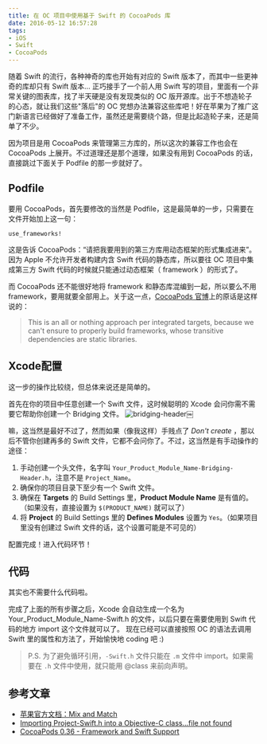 ```yaml
---
title: 在 OC 项目中使用基于 Swift 的 CocoaPods 库
date: 2016-05-12 16:57:28
tags:
- iOS
- Swift
- CocoaPods
---
```


随着 Swift 的流行，各种神奇的库也开始有对应的 Swift 版本了，而其中一些更神奇的库却只有 Swift 版本...
正巧接手了一个前人用 Swift 写的项目，里面有一个非常关键的图表库，找了半天硬是没有发现类似的 OC 版开源库。出于不想造轮子的心态，就让我们这些"落后"的 OC 党想办法兼容这些库吧！好在苹果为了推广这门新语言已经做好了准备工作，虽然还是需要绕个路，但是比起造轮子来，还是简单了不少。

<!-- more -->

因为项目是用 CocoaPods 来管理第三方库的，所以这次的兼容工作也会在 CocoaPods 上展开。不过道理还是那个道理，如果没有用到 CocoaPods 的话，直接跳过下面关于 Podfile 的那一步就好了。

## Podfile
要用 CocoaPods，首先要修改的当然是 Podfile，这是最简单的一步，只需要在文件开始加上这一句：

```
use_frameworks!
```

这是告诉 CocoaPods：“请把我要用到的第三方库用动态框架的形式集成进来”。
因为 Apple 不允许开发者构建内含 Swift 代码的静态库，所以要往 OC 项目中集成第三方 Swift 代码的时候就只能通过动态框架（ framework ）的形式了。

而 CocoaPods 还不能很好地将 framework 和静态库混编到一起，所以要么不用 framework，要用就要全部用上。关于这一点，[CocoaPods 官博](https://blog.cocoapods.org/CocoaPods-0.36/)上的原话是这样说的：
> This is an all or nothing approach per integrated targets, because we can't ensure to properly build frameworks, whose transitive dependencies are static libraries.

## Xcode配置
这一步的操作比较绕，但总体来说还是简单的。

首先在你的项目中任意创建一个 Swift 文件，这时候聪明的 Xcode 会问你需不需要它帮助你创建一个 Bridging 文件。
![bridging-header](/uploads/Use-Swift-framework-in-OC-project/bridging-header.png)￼

嘛，这当然是最好不过了，然而如果（像我这样）手贱点了 *Don't create* ，那以后不管你创建再多的 Swift 文件，它都不会问你了。不过，这当然是有手动操作的途径：

1. 手动创建一个头文件，名字叫 `Your_Product_Module_Name-Bridging-Header.h`，注意不是 `Project_Name`。
2. 确保你的项目目录下至少有一个 Swift 文件。
3. 确保在 **Targets** 的 Build Settings 里，**Product Module Name** 是有值的。（如果没有，直接设置为 `$(PRODUCT_NAME)` 就可以了）
4. 将 **Project** 的 Build Settings 里的 **Defines Modules** 设置为 `Yes`。（如果项目里没有创建过 Swift 文件的话，这个设置可能是不可见的）

配置完成！进入代码环节！

## 代码
其实也不需要什么代码啦。

完成了上面的所有步骤之后，Xcode 会自动生成一个名为 Your_Product_Module_Name-Swift.h 的文件，以后只要在需要使用到 Swift 代码的地方 import 这个文件就可以了。
现在已经可以直接按照 OC 的语法去调用 Swift 里的属性和方法了，开始愉快地 coding 吧 :)

> P.S. 为了避免循环引用，`-Swift.h` 文件只能在 `.m` 文件中 import。如果需要在 `.h` 文件中使用，就只能用 @class 来前向声明。


## 参考文章
* [苹果官方文档：Mix and Match](https://developer.apple.com/library/prerelease/ios/documentation/Swift/Conceptual/BuildingCocoaApps/MixandMatch.html#//apple_ref/doc/uid/TP40014216-CH10-ID122)
* [Importing Project-Swift.h into a Objective-C class…file not found](http://stackoverflow.com/a/30202319)
* [CocoaPods 0.36 - Framework and Swift Support](https://blog.cocoapods.org/CocoaPods-0.36/)
